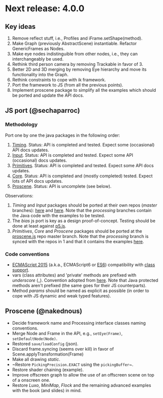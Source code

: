 # Next release: 4.0.0

## Key ideas

1. Remove reflect stuff, i.e., Profiles and iFrame.setShape(method).
2. Make Graph (previously AbstractScene) instantiable. Refactor GenericFrames as Nodes.
3. Make eye nodes indistinguible from other nodes, i.e., they can interchangeably be used.
4. Rethink third person camera by removing Trackable in favor of 3.
5. Better 2D and 3D merging by removing Eye hierarchy and move its functionality into the Graph. 
6. Rethink constraints to cope with ik framework.
7. Port the framework to JS (from all the previous points).
8. Implement proscene package to simplify all the examples which should be ported and update the API docs.

## JS port (@sechaparroc)

### Methodology

Port one by one the java packages in the following order:

1. [Timing](https://github.com/VisualComputing/proscene.js/tree/processing/src/remixlab/timing). Status: API is completed and tested. Expect some (occasional) API docs updates.
2. [Input](https://github.com/VisualComputing/proscene.js/tree/processing/src/remixlab/input). Status: API is completed and tested. Expect some API (occasional) docs updates.
3. [Primitives](https://github.com/VisualComputing/proscene.js/tree/processing/src/remixlab/primitives). Status: API is completed and tested. Expect some API docs updates.
4. [Core](https://github.com/VisualComputing/proscene.js/tree/processing/src/remixlab/core). Status: API is completed and (mostly completed) tested. Expect lots of API docs updates.
5. [Proscene](https://github.com/VisualComputing/proscene.js/tree/processing/src/remixlab/proscene). Status: API is uncomplete (see below).

Observations:

1. *Timing* and *Input* packages should be ported at their own repos (_master_ branches): [here](https://github.com/VisualComputing/fpstiming.js) and [here](https://github.com/VisualComputing/bias.js). Note that the _processing_ branches contain the Java code with the examples to be tested.
2. The _bias_ js port is key as a design proof-of-concept. Testing should be done at least against [p5.js](https://p5js.org/).
3. *Primitives*, *Core* and *Proscene* packages should be ported at the [proscene.js](https://github.com/VisualComputing/proscene.js) repo master branch. Note that the _processing_ branch is synced with the repos in 1 and that it contains the examples [here](https://github.com/VisualComputing/proscene.js/tree/processing/testing).

### Code conventions

* [ECMAScript 2015](http://es6-features.org) (a.k.a., ECMAScript6 or [ES6](https://en.wikipedia.org/wiki/ECMAScript#6th_Edition_-_ECMAScript_2015)) compatibility with [class support](https://developer.mozilla.org/en-US/docs/Web/JavaScript/Reference/Classes).
* vars (class attributes) and 'private' methods are prefixed with _underscore_ (_). Convention adopted from [here](https://developer.mozilla.org/en-US/docs/Archive/Add-ons/Add-on_SDK/Guides/Contributor_s_Guide/Private_Properties). Note that Java protected methods aren't prefixed (the same goes for their JS counterparts).
* Method _params_ should be named as explicit as possible (in order to cope with JS dynamic and weak typed features).

## Proscene (@nakednous)

* Decide framework name and Processing interface classes naming conventions.
* Merge Node and Frame in the API, e.g., `setEye(Frame)`, `setDefaultNode(Node)`.
* Restored `save/loadConfig` (json).
* Discard frame.syncing (seems over kill) in favor of Scene.applyTransformation(Frame)
* Make all drawing _static_.
* ~Restore `PickingPrecision.EXACT` using the `pickingBuffer`~.
* Restore shader chaining (example).
* Improve offscreen graph to allow the use of an offscreen scene on top of a onscreen one.
* Restore *Luxo*, *MiniMap*, *Flock* and the remaining advanced examples with the book (and slides) in mind.
